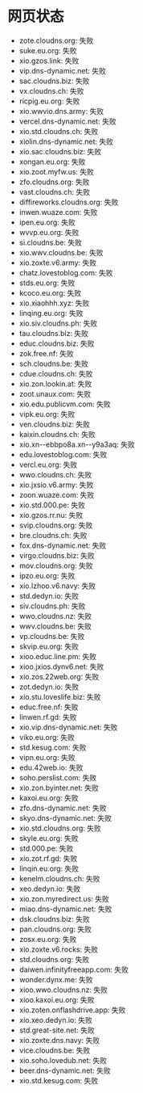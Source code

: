 # 网页状态
- zote.cloudns.org: 失败
- suke.eu.org: 失败
- xio.gzos.link: 失败
- vip.dns-dynamic.net: 失败
- sac.cloudns.biz: 失败
- vx.cloudns.ch: 失败
- ricpig.eu.org: 失败
- xio.wwvio.dns.army: 失败
- vercel.dns-dynamic.net: 失败
- xio.std.cloudns.ch: 失败
- xiolin.dns-dynamic.net: 失败
- xio.sac.cloudns.biz: 失败
- xongan.eu.org: 失败
- xio.zoot.myfw.us: 失败
- zfo.cloudns.org: 失败
- vast.cloudns.ch: 失败
- diffireworks.cloudns.org: 失败
- inwen.wuaze.com: 失败
- ipen.eu.org: 失败
- wvvp.eu.org: 失败
- si.cloudns.be: 失败
- xio.wwv.cloudns.be: 失败
- xio.zoxte.v6.army: 失败
- chatz.lovestoblog.com: 失败
- stds.eu.org: 失败
- kcoco.eu.org: 失败
- xio.xiaohhh.xyz: 失败
- linqing.eu.org: 失败
- xio.siv.cloudns.ph: 失败
- tau.cloudns.biz: 失败
- educ.cloudns.biz: 失败
- zok.free.nf: 失败
- sch.cloudns.be: 失败
- cdue.cloudns.ch: 失败
- xio.zon.lookin.at: 失败
- zoot.unaux.com: 失败
- xio.edu.publicvm.com: 失败
- vipk.eu.org: 失败
- ven.cloudns.biz: 失败
- kaixin.cloudns.ch: 失败
- xio.xn--ebbpo8a.xn--y9a3aq: 失败
- edu.lovestoblog.com: 失败
- vercl.eu.org: 失败
- wwo.cloudns.ch: 失败
- xio.jxsio.v6.army: 失败
- zoon.wuaze.com: 失败
- xio.std.000.pe: 失败
- xio.gzos.rr.nu: 失败
- svip.cloudns.org: 失败
- bre.cloudns.ch: 失败
- fox.dns-dynamic.net: 失败
- virgo.cloudns.biz: 失败
- mov.cloudns.org: 失败
- ipzo.eu.org: 失败
- xio.lzhoo.v6.navy: 失败
- std.dedyn.io: 失败
- siv.cloudns.ph: 失败
- wwo.cloudns.nz: 失败
- wwv.cloudns.be: 失败
- vp.cloudns.be: 失败
- skvip.eu.org: 失败
- xioo.educ.line.pm: 失败
- xioo.jxios.dynv6.net: 失败
- xio.zos.22web.org: 失败
- zot.dedyn.io: 失败
- xio.stu.loveslife.biz: 失败
- educ.free.nf: 失败
- linwen.rf.gd: 失败
- xio.vip.dns-dynamic.net: 失败
- viko.eu.org: 失败
- std.kesug.com: 失败
- vipn.eu.org: 失败
- edu.42web.io: 失败
- soho.perslist.com: 失败
- xio.zon.byinter.net: 失败
- kaxoi.eu.org: 失败
- zfo.dns-dynamic.net: 失败
- skyo.dns-dynamic.net: 失败
- xio.std.cloudns.org: 失败
- skyle.eu.org: 失败
- std.000.pe: 失败
- xio.zot.rf.gd: 失败
- linqin.eu.org: 失败
- kenelm.cloudns.ch: 失败
- xeo.dedyn.io: 失败
- xio.zon.myredirect.us: 失败
- miao.dns-dynamic.net: 失败
- dsk.cloudns.biz: 失败
- pan.cloudns.org: 失败
- zosx.eu.org: 失败
- xio.zoxte.v6.rocks: 失败
- std.cloudns.org: 失败
- daiwen.infinityfreeapp.com: 失败
- wonder.dynx.me: 失败
- xioo.wwo.cloudns.nz: 失败
- xioo.kaxoi.eu.org: 失败
- xio.zoten.onflashdrive.app: 失败
- xio.xeo.dedyn.io: 失败
- std.great-site.net: 失败
- xio.zoxte.dns.navy: 失败
- vice.cloudns.be: 失败
- xio.soho.lovedub.net: 失败
- beer.dns-dynamic.net: 失败
- xio.std.kesug.com: 失败
